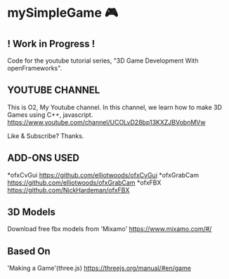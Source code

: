 # mySimpleGame 🎮

## ! Work in Progress ! ##

Code for the youtube tutorial series, "3D Game Development With openFrameworks".

## YOUTUBE CHANNEL ## 

This is O2, My Youtube channel. 
In this channel, we learn how to make 3D Games using C++, javascript. 
https://www.youtube.com/channel/UCOLvD28bp13KXZJBVobnMVw 


Like & Subscribe? 
Thanks.



## ADD-ONS USED ##

*ofxCvGui
https://github.com/elliotwoods/ofxCvGui 
*ofxGrabCam
https://github.com/elliotwoods/ofxGrabCam
*ofxFBX
https://github.com/NickHardeman/ofxFBX 

## 3D Models ##
Download free fbx models from 'Mixamo'
https://www.mixamo.com/#/ 

## Based On ##
'Making a Game'(three.js) 
https://threejs.org/manual/#en/game 
